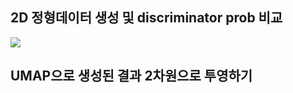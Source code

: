 ## 2D 정형데이터 생성 및 discriminator prob 비교

<img src="./2D_RESULT.gif">

<br>

## UMAP으로 생성된 결과 2차원으로 투영하기
